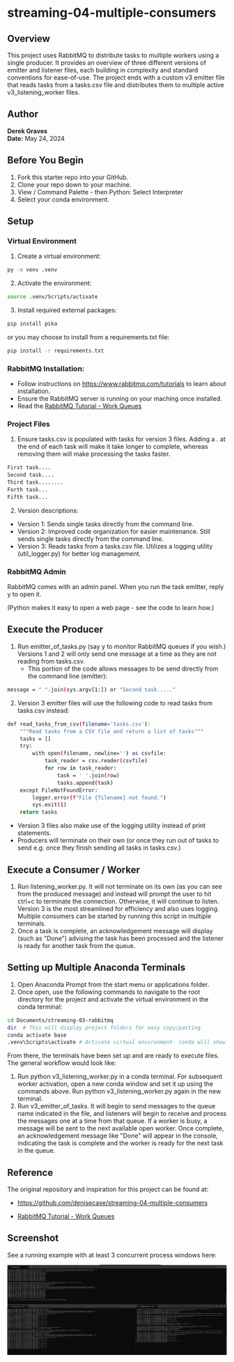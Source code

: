 # streaming-04-multiple-consumers

## Overview

This project uses RabbitMQ to distribute tasks to multiple workers using a single producer. It provides an overview of three different versions of emitter and listener files, each building in complexity and standard conventions for ease-of-use. The project ends with a custom v3 emitter file that reads tasks from a tasks.csv file and distributes them to multiple active v3_listening_worker files.

## Author

**Derek Graves**  
**Date:** May 24, 2024

## Before You Begin

1. Fork this starter repo into your GitHub.
2. Clone your repo down to your machine.
3. View / Command Palette - then Python: Select Interpreter
4. Select your conda environment. 

## Setup

### Virtual Environment

1. Create a virtual environment:
```bash
py -m venv .venv
```
2. Activate the environment:
```bash
source .venv/Scripts/activate
```
3.  Install required external packages:
```bash
pip install pika
```
or you may choose to install from a requirements.txt file:

```bash
pip install -r requirements.txt
```

### RabbitMQ Installation:
- Follow instructions on https://www.rabbitmq.com/tutorials to learn about installation.
- Ensure the RabbitMQ server is running on your maching once installed.
- Read the [RabbitMQ Tutorial - Work Queues](https://www.rabbitmq.com/tutorials/tutorial-two-python.html)

### Project Files

1. Ensure tasks.csv is populated with tasks for version 3 files.  Adding a . at the end of each task will make it take longer to complete, whereas removing them will make processing the tasks faster. 

```bash
First task....
Second task....
Third task........
Forth task...
Fifth task...
```

2. Version descriptions:

- Version 1: Sends single tasks directly from the command line.
- Version 2: Improved code organization for easier maintenance. Still sends single tasks directly from the command line.
- Version 3: Reads tasks from a tasks.csv file. Utilizes a logging utility (util_logger.py) for better log management.

### RabbitMQ Admin 

RabbitMQ comes with an admin panel. When you run the task emitter, reply y to open it. 

(Python makes it easy to open a web page - see the code to learn how.)

## Execute the Producer

1. Run emitter_of_tasks.py (say y to monitor RabbitMQ queues if you wish.)  Versions 1 and 2 will only send one message at a time as they are not reading from tasks.csv.  
    - This portion of the code allows messages to be send directly from the command line (emitter): 
```bash
message = " ".join(sys.argv[1:]) or "Second task....."
```

2.  Version 3 emitter files will use the following code to read tasks from tasks.csv instead:
```bash
def read_tasks_from_csv(filename='tasks.csv'):
    """Read tasks from a CSV file and return a list of tasks"""
    tasks = []
    try:
        with open(filename, newline='') as csvfile:
            task_reader = csv.reader(csvfile)
            for row in task_reader:
                task = ' '.join(row)
                tasks.append(task)
    except FileNotFoundError:
        logger.error(f"File {filename} not found.")
        sys.exit(1)
    return tasks
```
- Version 3 files also make use of the logging utility instead of print statements. 
- Producers will terminate on their own (or once they run out of tasks to send e.g. once they finish sending all tasks in tasks.csv.)

## Execute a Consumer / Worker

1. Run listening_worker.py. It will not terminate on its own (as you can see from the produced message) and instead will prompt the user to hit ctrl+c to terminate the connection. Otherwise, it will continue to listen. Version 3 is the most streamlined for efficiency and also uses logging. Multiple consumers can be started by running this script in multiple terminals.
2. Once a task is complete, an acknowledgement message will display (such as "Done") advising the task has been processed and the listener is ready for another task from the queue. 

## Setting up Multiple Anaconda Terminals

1.  Open Anaconda Prompt from the start menu or applications folder.
2.  Once open, use the following commands to navigate to the root directory for the project and activate the virtual environment in the conda terminal:
```bash
cd Documents/streaming-03-rabbitmq
dir  # This will display project folders for easy copy/pasting
conda activate base
.venv\Scripts\activate # Activate virtual environment- conda will show .venv next to command line. 
```

From there, the terminals have been set up and are ready to execute files.  The general workflow would look like: 
1. Run python v3_listening_worker.py in a conda terminal.  For subsequent worker activation, open a new conda window and set it up using the commands above. Run python v3_listening_worker.py again in the new terminal.  
2. Run v3_emitter_of_tasks.  It will begin to send messages to the queue name indicated in the file, and listeners will begin to receive and process the messages one at a time from that queue.  If a worker is busy, a message will be sent to the next available open worker.  Once complete, an acknowledgement message like "Done" will appear in the console, indicating the task is complete and the worker is ready for the next task in the queue. 

## Reference

The original repository and inspiration for this project can be found at: 
- https://github.com/denisecase/streaming-04-multiple-consumers

- [RabbitMQ Tutorial - Work Queues](https://www.rabbitmq.com/tutorials/tutorial-two-python.html)


## Screenshot

See a running example with at least 3 concurrent process windows here:

![Screenshot](images/EmittertoMultiListeners%202024-05-24%20155857.png)